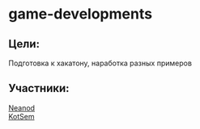 # game-developments
<h2>Цели:</h2>
Подготовка к хакатону, наработка разных примеров
<h2>Участники:</h2>
<a href = "https://github.com/azaz-azaz"> Neanod </a><br>
<a href = "https://github.com/KotSem"> KotSem </a>
